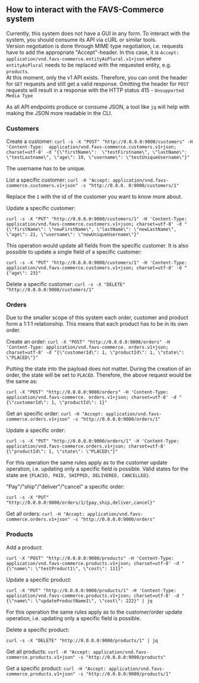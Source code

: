 ## How to interact with the FAVS-Commerce system

Currently, this system does not have a GUI in any form.
To interact with the system, you should consume its API via cURL or similar tools.  
Version negotiation is done through MIME type 
negotiation, i.e. requests have to add the appropriate "Accept"-header.
In this case, it is `Accept: application/vnd.favs-commerce.entityAsPlural.v1+json` where 
`entityAsPlural` needs to be replaced with the requested entity, e.g. `products`.  
At this moment, only the v1 API exists. Therefore, you can omit the header for `GET` requests and 
still get a valid response.
Omitting the header for `POST` requests will result in a response with the HTTP status 415 - 
`Unsupported Media Type`

As all API endpoints produce or consume JSON, a tool like `jq` will help with making the JSON more readable in the CLI.

### Customers

Create a customer:
`curl -s -X "POST" "http://0.0.0.0:9000/customers" -H 'Content-Type: 
application/vnd.favs-commerce.customers.v1+json; charset=utf-8' -d "{\"firstName\": 
\"testFirstname\", \"lastName\": \"testLastname\", \"age\": 19, \"username\": \"testUniqueUsername\"}"`

The username has to be unique.

List a specific customer:
`curl -H "Accept: application/vnd.favs-commerce.customers.v1+json" -s "http://0.0.0.
0:9000/customers/1"`

Replace the `1` with the id of the customer you want to know more about.

Update a specific customer: 

`curl -s -X "PUT" "http://0.0.0.0:9000/customers/1" -H 'Content-Type:
application/vnd.favs-commerce.customers.v1+json; charset=utf-8' -d "{\"firstName\":
\"newFirstName\", \"lastName\": \"newLastName\", \"age\": 21, \"username\": \"newUniqueUsername\"}"`

This operation would update all fields from the specific customer.
It is also possible to update a single field of a specific customer:

`curl -s -X "PUT" "http://0.0.0.0:9000/customers/1" -H 'Content-Type:
application/vnd.favs-commerce.customers.v1+json; charset=utf-8' -d "{"age\": 23}"`

Delete a specific customer:
`curl -s -X "DELETE" "http://0.0.0.0:9000/customers/1"`

### Orders

Due to the smaller scope of this system each order, customer and product form a 1:1:1 relationship.
This means that each product has to be in its own order.

Create an order:
`curl -X "POST" "http://0.0.0.0:9000/orders" -H 'Content-Type: application/vnd.favs-commerce.
orders.v1+json; charset=utf-8' -d "{\"customerId\": 1, \"productId\": 1, \"state\": \"PLACED\"}"`

Putting the state into the payload does not matter. During the creation of an order, the state will be set to `PLACED`.
Therefore, the above request would be the same as:

`curl -X "POST" "http://0.0.0.0:9000/orders" -H 'Content-Type: application/vnd.favs-commerce.
orders.v1+json; charset=utf-8' -d "{\"customerId\": 1, \"productId\": 1}"`

Get an specific order:
`curl -H "Accept: application/vnd.favs-commerce.orders.v1+json" -s "http://0.0.0.0:9000/orders/1"`

Update a specific order:

`curl -s -X "PUT" "http://0.0.0.0:9000/orders/1" -H 'Content-Type:
application/vnd.favs-commerce.orders.v1+json; charset=utf-8' {\"productId\": 1, \"state\": \"PLACED\"}"`

For this operation the same rules apply as to the customer update operation, i.e. updating only a specific field is possible.
Valid states for the state are `{PLACED, PAID, SHIPPED, DELIVERED, CANCELLED}`.

"Pay"/"ship"/"deliver"/"cancel" a specific order:

`curl -s -X "PUT" "http://0.0.0.0:9000/orders/1/{pay,ship,deliver,cancel}"`

Get all orders:
`curl -H "Accept: application/vnd.favs-commerce.orders.v1+json" -s "http://0.0.0.0:9000/orders"`

### Products

Add a product:

`curl -X "POST" "http://0.0.0.0:9000/products" -H 'Content-Type: application/vnd.favs-commerce.products.v1+json; charset=utf-8' -d "{\"name\": \"testProduct1\", \"cost\": 111}"`

Update a specific product:

`curl -X "PUT" "http://0.0.0.0:9000/products/1" -H 'Content-Type: application/vnd.favs-commerce.products.v1+json; charset=utf-8' -d "{\"name\": \"updateProductName1\", \"cost\": 222}" | jq`

For this operation the same rules apply as to the customer/order update operation, i.e. updating only a specific field is possible.

Delete a specific product:

`curl -s -X "DELETE" "http://0.0.0.0:9000/products/1" | jq`

Get all products:
`curl -H "Accept: application/vnd.favs-commerce.products.v1+json" -s "http://0.0.0.0:9000/products"`

Get a specific product:
`curl -H "Accept: application/vnd.favs-commerce.products.v1+json" -s "http://0.0.0.0:9000/products/1"`
